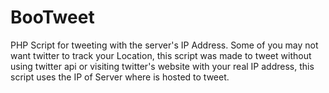BooTweet
========

PHP Script for tweeting with the server's IP Address. Some of you may not want twitter to track your Location, this script was made to tweet without using twitter api or visiting twitter's website with your real IP address, this script uses the IP of Server where is hosted to tweet.
